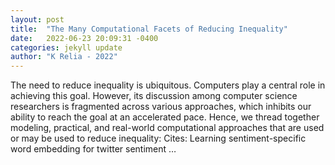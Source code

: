 ```yaml
---
layout: post
title:  "The Many Computational Facets of Reducing Inequality"
date:   2022-06-23 20:09:31 -0400
categories: jekyll update
author: "K Relia - 2022"
---
```

The need to reduce inequality is ubiquitous. Computers play a central role in achieving this goal. However, its discussion among computer science researchers is fragmented across various approaches, which inhibits our ability to reach the goal at an accelerated pace. Hence, we thread together modeling, practical, and real-world computational approaches that are used or may be used to reduce inequality:
Cites: ‪Learning sentiment-specific word embedding for twitter sentiment …‬  
